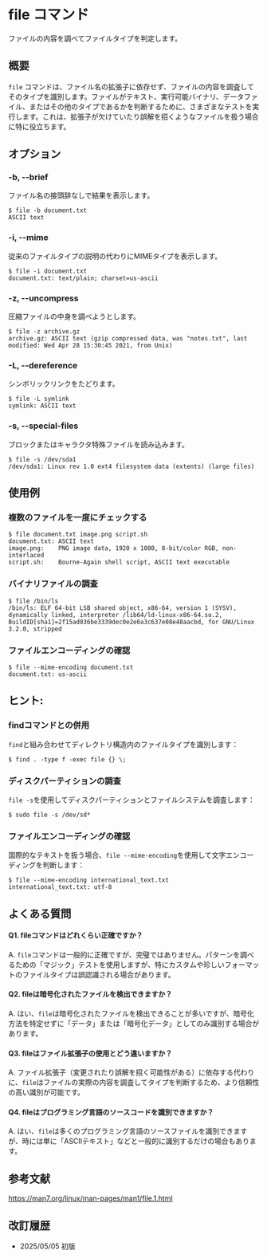 # file コマンド

ファイルの内容を調べてファイルタイプを判定します。

## 概要

`file` コマンドは、ファイル名の拡張子に依存せず、ファイルの内容を調査してそのタイプを識別します。ファイルがテキスト、実行可能バイナリ、データファイル、またはその他のタイプであるかを判断するために、さまざまなテストを実行します。これは、拡張子が欠けていたり誤解を招くようなファイルを扱う場合に特に役立ちます。

## オプション

### **-b, --brief**

ファイル名の接頭辞なしで結果を表示します。

```console
$ file -b document.txt
ASCII text
```

### **-i, --mime**

従来のファイルタイプの説明の代わりにMIMEタイプを表示します。

```console
$ file -i document.txt
document.txt: text/plain; charset=us-ascii
```

### **-z, --uncompress**

圧縮ファイルの中身を調べようとします。

```console
$ file -z archive.gz
archive.gz: ASCII text (gzip compressed data, was "notes.txt", last modified: Wed Apr 28 15:30:45 2021, from Unix)
```

### **-L, --dereference**

シンボリックリンクをたどります。

```console
$ file -L symlink
symlink: ASCII text
```

### **-s, --special-files**

ブロックまたはキャラクタ特殊ファイルを読み込みます。

```console
$ file -s /dev/sda1
/dev/sda1: Linux rev 1.0 ext4 filesystem data (extents) (large files)
```

## 使用例

### 複数のファイルを一度にチェックする

```console
$ file document.txt image.png script.sh
document.txt: ASCII text
image.png:    PNG image data, 1920 x 1080, 8-bit/color RGB, non-interlaced
script.sh:    Bourne-Again shell script, ASCII text executable
```

### バイナリファイルの調査

```console
$ file /bin/ls
/bin/ls: ELF 64-bit LSB shared object, x86-64, version 1 (SYSV), dynamically linked, interpreter /lib64/ld-linux-x86-64.so.2, BuildID[sha1]=2f15ad836be3339dec0e2e6a3c637e08e48aacbd, for GNU/Linux 3.2.0, stripped
```

### ファイルエンコーディングの確認

```console
$ file --mime-encoding document.txt
document.txt: us-ascii
```

## ヒント:

### findコマンドとの併用

`find`と組み合わせてディレクトリ構造内のファイルタイプを識別します：

```console
$ find . -type f -exec file {} \;
```

### ディスクパーティションの調査

`file -s`を使用してディスクパーティションとファイルシステムを調査します：

```console
$ sudo file -s /dev/sd*
```

### ファイルエンコーディングの確認

国際的なテキストを扱う場合、`file --mime-encoding`を使用して文字エンコーディングを判断します：

```console
$ file --mime-encoding international_text.txt
international_text.txt: utf-8
```

## よくある質問

#### Q1. fileコマンドはどれくらい正確ですか？
A. `file`コマンドは一般的に正確ですが、完璧ではありません。パターンを調べるための「マジック」テストを使用しますが、特にカスタムや珍しいフォーマットのファイルタイプは誤認識される場合があります。

#### Q2. fileは暗号化されたファイルを検出できますか？
A. はい、`file`は暗号化されたファイルを検出できることが多いですが、暗号化方法を特定せずに「データ」または「暗号化データ」としてのみ識別する場合があります。

#### Q3. fileはファイル拡張子の使用とどう違いますか？
A. ファイル拡張子（変更されたり誤解を招く可能性がある）に依存する代わりに、`file`はファイルの実際の内容を調査してタイプを判断するため、より信頼性の高い識別が可能です。

#### Q4. fileはプログラミング言語のソースコードを識別できますか？
A. はい、`file`は多くのプログラミング言語のソースファイルを識別できますが、時には単に「ASCIIテキスト」などと一般的に識別するだけの場合もあります。

## 参考文献

https://man7.org/linux/man-pages/man1/file.1.html

## 改訂履歴

- 2025/05/05 初版